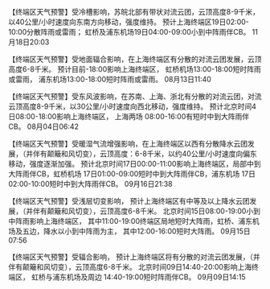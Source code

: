 【终端区天气预警】受冷槽影响，苏皖北部有带状对流云团，云顶高度8-9千米，以40公里/小时速度向东南方向移动，强度维持。
预计上海终端区19日02:00-10:00分散阵雨或雷雨；
虹桥及浦东机场19日04:00-09:00小到中阵雨伴CB。
11月18日20:03


【终端区天气预警】受地面辐合影响，在上海终端区有分散的对流云团发展，云顶高度6-8千米。
预计目前-18:00影响上海终端区，
虹桥机场13:00-18:00短时阵雨或雷雨，
浦东机场13:00-18:00短时阵雨或雷雨。
08月13日11:40


【终端区天气预警】受东风波影响，在苏南、上海、浙北有分散的对流云团，对流云顶高度8-9千米，以30公里/小时速度向西北移动，强度维持。
预计北京时间4日08:00-18:00影响上海终端区，
上海两场 08:00-16:00有短时中到大阵雨伴CB。
08月04日06:42

【终端区天气预警】受暖湿气流增强影响，在上海终端区以西有分散降水云团发展，（并伴有颠簸和风切变），云顶高度：6-8千米，以约40公里/小时速度向偏东移动，强度逐渐加强。
预计北京时间17日00:00-11:00影响上海终端区，局部中到大阵雨伴CB，虹桥机场 
17日01:00-09:00短时中到大阵雨伴CB，浦东机场 
17日02:00-10:00短时中到大阵雨伴CB。
09月16日21:38


【终端区天气预警】受浅层切变影响，
预计上海终端区有中等及以上降水云团发展，（并伴有颠簸和风切变），云顶高度6-8千米。
北京时间15日08:00-19:00小到中阵雨影响上海终端区，
其中11:00-19:00终端区局地短时大阵雨，虹桥、浦东机场及五边，降水以小到中阵雨为主，
其中12:00-16:00短时大阵雨。
09月15日07:56

【终端区天气预警】受辐合影响，
预计上海终端区将有分散的对流云团发展，（并伴有颠簸和风切变），云顶高度6-8千米。
北京时间09日14:40-20:00影响上海终端区，
虹桥与浦东机场及周边 
14:40-19:00短时阵雨伴CB。
09月09日14:15
